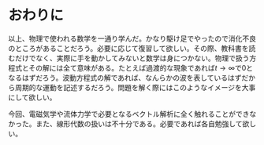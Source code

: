 # おわりに

以上、物理で使われる数学を一通り学んだ。かなり駆け足でやったので消化不良のところがあることだろう。必要に応じて復習して欲しい。その際、教科書を読むだけでなく、実際に手を動かしてみないと数学は身につかない。物理で扱う方程式とその解には全て意味がある。たとえば過渡的な現象であれば$t\rightarrow \infty$で$0$となるはずだろう。波動方程式の解であれば、なんらかの波を表しているはずだから周期的な運動を記述するだろう。問題を解く際にはこのようなイメージを大事にして欲しい。

今回、電磁気学や流体力学で必要となるベクトル解析に全く触れることができなかった。また、線形代数の扱いは不十分である。必要であれば各自勉強して欲しい。